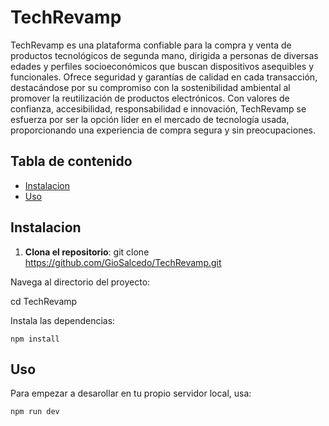 # TechRevamp

TechRevamp es una plataforma confiable para la compra y venta de productos tecnológicos de segunda mano, dirigida a personas de diversas edades y perfiles socioeconómicos que buscan dispositivos asequibles y funcionales. Ofrece seguridad y garantías de calidad en cada transacción, destacándose por su compromiso con la sostenibilidad ambiental al promover la reutilización de productos electrónicos. Con valores de confianza, accesibilidad, responsabilidad e innovación, TechRevamp se esfuerza por ser la opción líder en el mercado de tecnología usada, proporcionando una experiencia de compra segura y sin preocupaciones.

## Tabla de contenido

* [Instalacion](#Instalacion)
* [Uso](#Uso)

## Instalacion

1. **Clona el repositorio**:
   git clone https://github.com/GioSalcedo/TechRevamp.git

Navega al directorio del proyecto:

cd TechRevamp

Instala las dependencias:

    npm install

## Uso

Para empezar a desarollar en tu propio servidor local, usa:

    npm run dev
